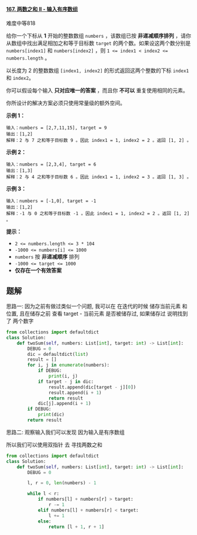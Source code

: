 #### [167. 两数之和 II - 输入有序数组](https://leetcode.cn/problems/two-sum-ii-input-array-is-sorted/)

难度中等818

给你一个下标从 **1** 开始的整数数组 `numbers` ，该数组已按 **非递减顺序排列** ，请你从数组中找出满足相加之和等于目标数 `target` 的两个数。如果设这两个数分别是 `numbers[index1]` 和 `numbers[index2]` ，则 `1 <= index1 < index2 <= numbers.length` 。

以长度为 2 的整数数组 `[index1, index2]` 的形式返回这两个整数的下标 `index1` 和 `index2`。

你可以假设每个输入 **只对应唯一的答案** ，而且你 **不可以** 重复使用相同的元素。

你所设计的解决方案必须只使用常量级的额外空间。

**示例 1：**

```
输入：numbers = [2,7,11,15], target = 9
输出：[1,2]
解释：2 与 7 之和等于目标数 9 。因此 index1 = 1, index2 = 2 。返回 [1, 2] 。
```

**示例 2：**

```
输入：numbers = [2,3,4], target = 6
输出：[1,3]
解释：2 与 4 之和等于目标数 6 。因此 index1 = 1, index2 = 3 。返回 [1, 3] 。
```

**示例 3：**

```
输入：numbers = [-1,0], target = -1
输出：[1,2]
解释：-1 与 0 之和等于目标数 -1 。因此 index1 = 1, index2 = 2 。返回 [1, 2] 。
```

 

**提示：**

- `2 <= numbers.length <= 3 * 104`
- `-1000 <= numbers[i] <= 1000`
- `numbers` 按 **非递减顺序** 排列
- `-1000 <= target <= 1000`
- **仅存在一个有效答案**



## 题解

思路一: 因为之前有做过类似一个问题, 我可以在 在迭代的时候 储存当前元素 和 位置, 且在储存之前 查看 target - 当前元素 是否被储存过, 如果储存过 说明找到了 两个数字

~~~python
from collections import defaultdict
class Solution:
    def twoSum(self, numbers: List[int], target: int) -> List[int]:
        DEBUG = 0
        dic = defaultdict(list)
        result = []
        for i, j in enumerate(numbers):
            if DEBUG:
                print(i, j)
            if target - j in dic:
                result.append(dic[target - j][0])
                result.append(i + 1)
                return result
            dic[j].append(i + 1)
        if DEBUG:
            print(dic)
        return result
~~~

思路二: 观察输入我们可以发现 因为输入是有序数组

所以我们可以使用双指针 去 寻找两数之和



~~~python
from collections import defaultdict
class Solution:
    def twoSum(self, numbers: List[int], target: int) -> List[int]:
        DEBUG = 0

        l, r = 0, len(numbers) - 1

        while l < r:
            if numbers[l] + numbers[r] > target:
                r -= 1
            elif numbers[l] + numbers[r] < target:
                l += 1
            else:
                return [l + 1, r + 1]
~~~


